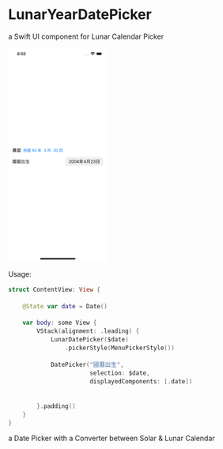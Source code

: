 # LunarYearDatePicker
a Swift UI component for Lunar Calendar Picker

<img src="/Screenshot/1.png" alt="drawing" width="200"/>

Usage:
```swift
struct ContentView: View {

    @State var date = Date()

    var body: some View {
        VStack(alignment: .leading) {
            LunarDatePicker($date)
                .pickerStyle(MenuPickerStyle())

            DatePicker("國曆出生",
                       selection: $date,
                       displayedComponents: [.date])


        }.padding()
    }
}
```
a Date Picker with a Converter between Solar & Lunar Calendar
